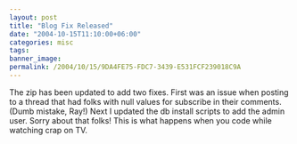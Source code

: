 ```yaml
---
layout: post
title: "Blog Fix Released"
date: "2004-10-15T11:10:00+06:00"
categories: misc 
tags: 
banner_image: 
permalink: /2004/10/15/9DA4FE75-FDC7-3439-E531FCF239018C9A
---
```


The zip has been updated to add two fixes. First was an issue when posting to a thread that had folks with null values for subscribe in their comments. (Dumb mistake, Ray!) Next I updated the db install scripts to add the admin user. Sorry about that folks! This is what happens when you code while watching crap on TV.